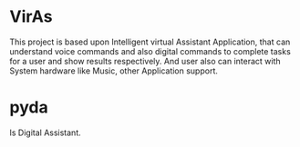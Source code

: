 # VirAs
This project is based upon Intelligent virtual Assistant Application, that can understand voice commands and also digital commands to complete tasks for a user and show results respectively. And user also can interact with System hardware like  Music, other Application support.
# pyda
Is Digital Assistant.
